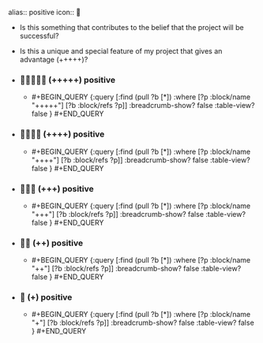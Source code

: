 alias:: positive
icon:: 🔋
- Is this something that contributes to the belief that the project will be successful?
- Is this a unique and special feature of my project that gives an advantage (+++++)?
- ### 🔋🔋🔋🔋🔋 (+++++) positive
  - #+BEGIN_QUERY
    {:query [:find (pull ?b [*])
      :where
      [?p :block/name "+++++"]
      [?b :block/refs ?p]]
    :breadcrumb-show? false
    :table-view? false
    }
    #+END_QUERY

- ### 🔋🔋🔋🔋 (++++) positive
  - #+BEGIN_QUERY
    {:query [:find (pull ?b [*])
      :where
      [?p :block/name "++++"]
      [?b :block/refs ?p]]
    :breadcrumb-show? false
    :table-view? false
    }
    #+END_QUERY

- ### 🔋🔋🔋 (+++) positive
  - #+BEGIN_QUERY
    {:query [:find (pull ?b [*])
      :where
      [?p :block/name "+++"]
      [?b :block/refs ?p]]
    :breadcrumb-show? false
    :table-view? false
    }
    #+END_QUERY

- ### 🔋🔋 (++) positive
  - #+BEGIN_QUERY
    {:query [:find (pull ?b [*])
      :where
      [?p :block/name "++"]
      [?b :block/refs ?p]]
    :breadcrumb-show? false
    :table-view? false
    }
    #+END_QUERY

- ### 🔋 (+) positive
  - #+BEGIN_QUERY
    {:query [:find (pull ?b [*])
      :where
      [?p :block/name "+"]
      [?b :block/refs ?p]]
    :breadcrumb-show? false
    :table-view? false
    }
    #+END_QUERY



